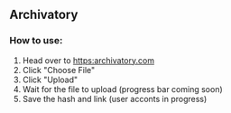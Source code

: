 ## Archivatory
### How to use:
1. Head over to [https:archivatory.com](archivatory.com)
2. Click "Choose File"
3. Click "Upload"
4. Wait for the file to upload (progress bar coming soon)
5. Save the hash and link (user acconts in progress)